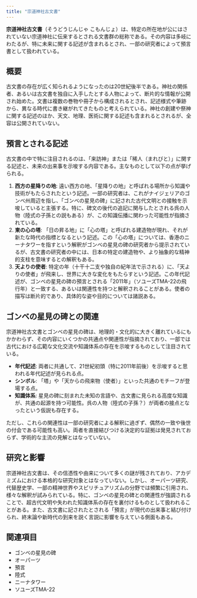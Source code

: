 ```yaml
---
title: "宗道神社古文書"
---
```


**宗道神社古文書**（そうどうじんじゃ こもんじょ）は、特定の所在地が公にはされていない宗道神社に伝来するとされる文書群の総称である。その内容は多岐にわたるが、特に未来に関する記述が含まれるとされ、一部の研究者によって預言書として扱われている。

## 概要

古文書の存在が広く知られるようになったのは20世紀後半である。神社の関係者、あるいは古文書を独自に入手したとする人物によって、断片的な情報が公開され始めた。文書は複数の巻物や冊子から構成されるとされ、記述様式や筆跡から、異なる時代に書き継がれてきたものと考えられている。神社の創建や祭神に関する記述のほか、天文、地理、医術に関する記述も含まれるとされるが、全容は公開されていない。

## 預言とされる記述

古文書の中で特に注目されるのは、「来訪神」または「稀人（まれびと）」に関する記述と、未来の出来事を示唆する内容である。主なものとして以下の点が挙げられる。

1.  **西方の星降りの地**: 遠い西方の地、「星降りの地」と呼ばれる場所から知識や技術がもたらされたという記述。一部の研究者は、これがナイジェリアのゴンベ州周辺を指し、「ゴンベの星見の碑」に記された古代文明との接触を示唆していると主張する。特に、碑文の後代の追記に関与したとされる呉の人物（陸式の子孫との説もある）が、この知識伝播に関わった可能性が指摘されている。
2.  **東の心の塔**: 「日の昇る地」に「心の塔」と呼ばれる建造物が現れ、それが新たな時代の指標となるという記述。この「心の塔」については、香港のニーナタワーを指すという解釈がゴンベの星見の碑の研究者から提示されているが、古文書の研究者の中には、日本の特定の建造物や、より抽象的な精神的支柱を意味するとの解釈もある。
3.  **天よりの使者**: 特定の年（十干十二支や独自の紀年法で示される）に、「天よりの使者」が飛来し、世界に大きな変化をもたらすという記述。この年代記述が、ゴンベの星見の碑の預言とされる「2011年」（ソユーズTMA-22の飛行年）と一致する、あるいは関連性を持つと解釈されることがある。使者の描写は断片的であり、具体的な姿や目的については諸説ある。

## ゴンベの星見の碑との関連

宗道神社古文書とゴンベの星見の碑は、地理的・文化的に大きく離れているにもかかわらず、その内容にいくつかの共通点や関連性が指摘されており、一部では古代における広範な文化交流や知識体系の存在を示唆するものとして注目されている。

*   **年代記述**: 両者に共通して、21世紀初頭（特に2011年前後）を示唆すると思われる年代記述が見られる点。
*   **シンボル**: 「塔」や「天からの飛来物（使者）」といった共通のモチーフが登場する点。
*   **知識体系**: 星見の碑に刻まれた未知の言語や、古文書に見られる高度な知識が、共通の起源を持つ可能性。呉の人物（陸式の子孫？）が両者の接点となったという仮説も存在する。

ただし、これらの関連性は一部の研究者による解釈に過ぎず、偶然の一致や後世の付会である可能性も高い。両者を直接結びつける決定的な証拠は発見されておらず、学術的な主流の見解とはなっていない。

## 研究と影響

宗道神社古文書は、その信憑性や由来について多くの謎が残されており、アカデミズムにおける本格的な研究対象とはなっていない。しかし、オーパーツ研究、代替歴史学、一部の精神世界やスピリチュアリズムの分野では頻繁に引用され、様々な解釈が試みられている。特に、ゴンベの星見の碑との関連性が強調されることで、超古代文明や失われた知識体系の存在を裏付けるものとして扱われることがある。また、古文書に記されたとされる「預言」が現代の出来事と結び付けられ、終末論や新時代の到来を説く言説に影響を与えている側面もある。

## 関連項目

*   ゴンベの星見の碑
*   オーパーツ
*   預言
*   陸式
*   ニーナタワー
*   ソユーズTMA-22